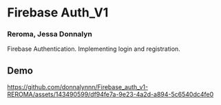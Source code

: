 # Firebase Auth_V1
### Reroma, Jessa Donnalyn
Firebase Authentication.
Implementing login and registration.
## Demo


https://github.com/donnalynnn/Firebase_auth_v1-REROMA/assets/143490599/df94fe7a-9e23-4a2d-a894-5c6540dc4fe0


